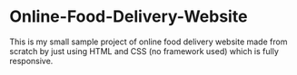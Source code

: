 # Online-Food-Delivery-Website
This is my small sample project of online food delivery website made from scratch by just using HTML and CSS (no framework used) which is fully responsive. 
